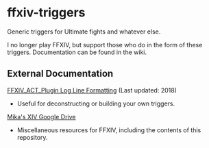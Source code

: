 # ffxiv-triggers
Generic triggers for Ultimate fights and whatever else.

I no longer play FFXIV, but support those who do in the form of these triggers. Documentation can be found in the wiki.

## External Documentation

[FFXIV_ACT_Plugin Log Line Formatting](https://docs.google.com/document/d/1OfwmYlSol4XnqWr9aH1dNzUw06RDV04ZN0lMnYwLS1I) (Last updated: 2018)
* Useful for deconstructing or building your own triggers.

[Mika's XIV Google Drive](https://drive.google.com/drive/u/0/folders/1_75-KdIF1xfKFNkeCihFFMdrSY3tUjLN)
* Miscellaneous resources for FFXIV, including the contents of this repository.
